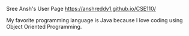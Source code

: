 Sree Ansh's User Page
https://anshreddy1.github.io/CSE110/

My favorite programming language is Java because I love coding using Object Oriented Programming.

